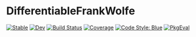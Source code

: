 # DifferentiableFrankWolfe

[![Stable](https://img.shields.io/badge/docs-stable-blue.svg)](https://gdalle.github.io/DifferentiableFrankWolfe.jl/stable/)
[![Dev](https://img.shields.io/badge/docs-dev-blue.svg)](https://gdalle.github.io/DifferentiableFrankWolfe.jl/dev/)
[![Build Status](https://github.com/gdalle/DifferentiableFrankWolfe.jl/actions/workflows/CI.yml/badge.svg?branch=main)](https://github.com/gdalle/DifferentiableFrankWolfe.jl/actions/workflows/CI.yml?query=branch%3Amain)
[![Coverage](https://codecov.io/gh/gdalle/DifferentiableFrankWolfe.jl/branch/main/graph/badge.svg)](https://codecov.io/gh/gdalle/DifferentiableFrankWolfe.jl)
[![Code Style: Blue](https://img.shields.io/badge/code%20style-blue-4495d1.svg)](https://github.com/invenia/BlueStyle)
[![PkgEval](https://JuliaCI.github.io/NanosoldierReports/pkgeval_badges/D/DifferentiableFrankWolfe.svg)](https://JuliaCI.github.io/NanosoldierReports/pkgeval_badges/report.html)
